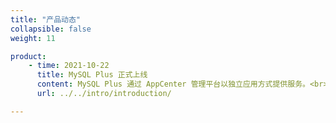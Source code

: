 ```yaml
---
title: "产品动态"
collapsible: false
weight: 11

product:
    - time: 2021-10-22
      title: MySQL Plus 正式上线
      content: MySQL Plus 通过 AppCenter 管理平台以独立应用方式提供服务。<br>MySQL Plus 是一款具备金融级强一致性、主从秒级切换，集 InnoDB+TokuDB 双存储引擎支持的增强型 MySQL 集群应用，MySQL Plus 主要面向对数据一致性和高可用性有着强烈需求的高端企业级用户。
      url: ../../intro/introduction/

---
```


<!-- 设置上述参数可生成产品动态页  -->
